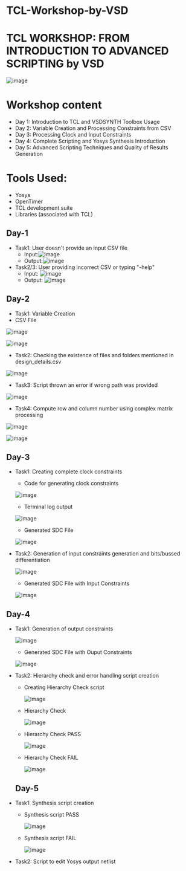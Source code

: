 # TCL-Workshop-by-VSD
# TCL WORKSHOP: FROM INTRODUCTION TO ADVANCED SCRIPTING by VSD

![image](https://github.com/aryavivek/TCL-Workshop-by-VSD/blob/main/Workshop%20Scripts/TCL-Workshop1-2048x1448.jpg?raw=true)

# Workshop content
- Day 1: Introduction to TCL and VSDSYNTH Toolbox Usage
- Day 2: Variable Creation and Processing Constraints from CSV
- Day 3: Processing Clock and Input Constraints
- Day 4: Complete Scripting and Yosys Synthesis Introduction
- Day 5: Advanced Scripting Techniques and Quality of Results Generation

# Tools Used:
- Yosys
- OpenTimer
- TCL development suite
- Libraries (associated with TCL)

## Day-1
- Task1: User doesn't provide an input CSV file
   - Input:![image](https://github.com/aryavivek/TCL-Workshop-by-VSD/blob/main/Workshop%20Scripts/Day%201/Screenshot%202023-08-23%20113033.png?raw=true)
   - Output:![image](https://github.com/aryavivek/TCL-Workshop-by-VSD/blob/main/Workshop%20Scripts/Day%201/Screenshot%202023-08-23%20220231.png?raw=true)
- Task2/3: User providing incorrect CSV or typing "-help"
   - Input: ![image](https://github.com/aryavivek/TCL-Workshop-by-VSD/blob/main/Workshop%20Scripts/Day%201/Screenshot%202023-08-23%20220811.png?raw=true)
   - Output: ![image](https://github.com/aryavivek/TCL-Workshop-by-VSD/blob/main/Workshop%20Scripts/Day%201/Screenshot%202023-08-23%20220539.png?raw=true)

## Day-2
- Task1: Variable Creation
- CSV File
  
 ![image](https://github.com/aryavivek/TCL-Workshop-by-VSD/blob/main/Workshop%20Scripts/Day2/csv%20file.png)
 
 ![image](https://github.com/aryavivek/TCL-Workshop-by-VSD/blob/main/Workshop%20Scripts/Day2/task1.png)
 
- Task2: Checking the existence of files and folders mentioned in design_details.csv
  
 ![image](https://github.com/aryavivek/TCL-Workshop-by-VSD/blob/main/Workshop%20Scripts/Day2/task2.png)
 
- Task3: Script thrown an error if wrong path was provided
  
 ![image](https://github.com/aryavivek/TCL-Workshop-by-VSD/blob/main/Workshop%20Scripts/Day2/task3.png)
 
- Task4: Compute row and column number using complex matrix processing

 ![image](https://github.com/aryavivek/TCL-Workshop-by-VSD/blob/main/Workshop%20Scripts/Day2/task4.png)
 
 ![image](https://github.com/aryavivek/TCL-Workshop-by-VSD/blob/main/Workshop%20Scripts/Day2/task4_1.png)

## Day-3

- Task1: Creating complete clock constraints

  - Code for generating clock constraints
    
   ![image](https://github.com/aryavivek/TCL-Workshop-by-VSD/blob/main/Workshop%20Scripts/Day3/input%20code.png)

  - Terminal log output

   ![image](https://github.com/aryavivek/TCL-Workshop-by-VSD/blob/main/Workshop%20Scripts/Day3/day3_task1.png)
  
  - Generated SDC File

   ![image](https://github.com/aryavivek/TCL-Workshop-by-VSD/blob/main/Workshop%20Scripts/Day3/SDC%20file.png)
  
- Task2: Generation of input constraints generation and bits/bussed differentiation

   ![image](https://github.com/aryavivek/TCL-Workshop-by-VSD/blob/main/Workshop%20Scripts/Day3/day3_task2.png)

  - Generated SDC File with Input Constraints

   ![image](https://github.com/aryavivek/TCL-Workshop-by-VSD/blob/main/Workshop%20Scripts/Day3/input_delay.png)

## Day-4

- Task1: Generation of output constraints

   ![image](https://github.com/aryavivek/TCL-Workshop-by-VSD/blob/main/Workshop%20Scripts/Day4/day4_task1.png)

  - Generated SDC File with Ouput Constraints

   ![image](https://github.com/aryavivek/TCL-Workshop-by-VSD/blob/main/Workshop%20Scripts/Day4/output%20delay.png)

- Task2:  Hierarchy check and error handling script creation

  - Creating Hierarchy Check script

     ![image](https://github.com/aryavivek/TCL-Workshop-by-VSD/blob/main/Workshop%20Scripts/Day4/creating_hierarchy.png)

  - Hierarchy Check

    ![image](https://github.com/aryavivek/TCL-Workshop-by-VSD/blob/main/Workshop%20Scripts/Day4/hierarchy%20check.png)
  
   - Hierarchy Check PASS

      ![image](https://github.com/aryavivek/TCL-Workshop-by-VSD/blob/main/Workshop%20Scripts/Day4/hierarchy%20Check%20PASS.png)
     
    - Hierarchy Check FAIL

      ![image](https://github.com/aryavivek/TCL-Workshop-by-VSD/blob/main/Workshop%20Scripts/Day4/hierarchy%20Check%20fail.png)

  ## Day-5

- Task1: Synthesis script creation

   - Synthesis script PASS

     ![image]()

  - Synthesis script FAIL

     ![image]()

- Task2: Script to edit Yosys output netlist
